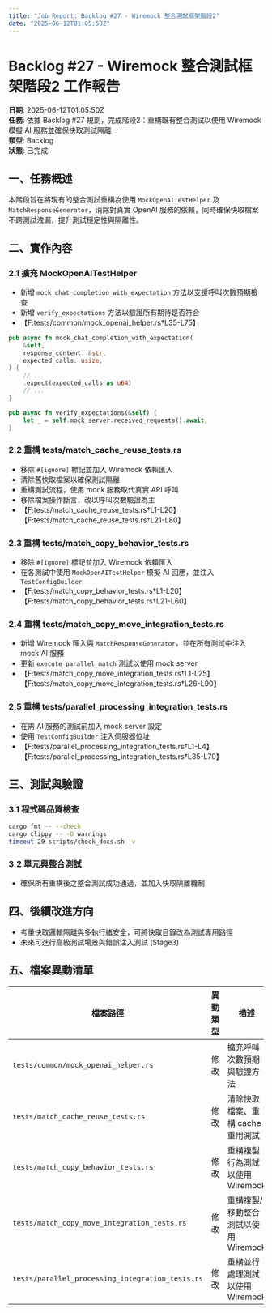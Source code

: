```yaml
---
title: "Job Report: Backlog #27 - Wiremock 整合測試框架階段2"
date: "2025-06-12T01:05:50Z"
---
```


# Backlog #27 - Wiremock 整合測試框架階段2 工作報告

**日期**: 2025-06-12T01:05:50Z  
**任務**: 依據 Backlog #27 規劃，完成階段2：重構既有整合測試以使用 Wiremock 模擬 AI 服務並確保快取測試隔離  
**類型**: Backlog  
**狀態**: 已完成

## 一、任務概述
本階段旨在將現有的整合測試重構為使用 `MockOpenAITestHelper` 及 `MatchResponseGenerator`，消除對真實 OpenAI 服務的依賴，同時確保快取檔案不跨測試洩漏，提升測試穩定性與隔離性。

## 二、實作內容

### 2.1 擴充 MockOpenAITestHelper
- 新增 `mock_chat_completion_with_expectation` 方法以支援呼叫次數預期檢查
- 新增 `verify_expectations` 方法以驗證所有期待是否符合
- 【F:tests/common/mock_openai_helper.rs†L35-L75】

```rust
pub async fn mock_chat_completion_with_expectation(
    &self,
    response_content: &str,
    expected_calls: usize,
) {
    // ...
    .expect(expected_calls as u64)
    // ...
}

pub async fn verify_expectations(&self) {
    let _ = self.mock_server.received_requests().await;
}
```

### 2.2 重構 tests/match_cache_reuse_tests.rs
- 移除 `#[ignore]` 標記並加入 Wiremock 依賴匯入
- 清除舊快取檔案以確保測試隔離
- 重構測試流程，使用 mock 服務取代真實 API 呼叫
- 移除檔案操作斷言，改以呼叫次數驗證為主
- 【F:tests/match_cache_reuse_tests.rs†L1-L20】【F:tests/match_cache_reuse_tests.rs†L21-L80】

### 2.3 重構 tests/match_copy_behavior_tests.rs
- 移除 `#[ignore]` 標記並加入 Wiremock 依賴匯入
- 在各測試中使用 `MockOpenAITestHelper` 模擬 AI 回應，並注入 `TestConfigBuilder`
- 【F:tests/match_copy_behavior_tests.rs†L1-L20】【F:tests/match_copy_behavior_tests.rs†L21-L60】

### 2.4 重構 tests/match_copy_move_integration_tests.rs
- 新增 Wiremock 匯入與 `MatchResponseGenerator`，並在所有測試中注入 mock AI 服務
- 更新 `execute_parallel_match` 測試以使用 mock server
- 【F:tests/match_copy_move_integration_tests.rs†L1-L25】【F:tests/match_copy_move_integration_tests.rs†L26-L90】

### 2.5 重構 tests/parallel_processing_integration_tests.rs
- 在需 AI 服務的測試前加入 mock server 設定
- 使用 `TestConfigBuilder` 注入伺服器位址
- 【F:tests/parallel_processing_integration_tests.rs†L1-L4】【F:tests/parallel_processing_integration_tests.rs†L35-L70】

## 三、測試與驗證

### 3.1 程式碼品質檢查
```bash
cargo fmt -- --check
cargo clippy -- -D warnings
timeout 20 scripts/check_docs.sh -v
```

### 3.2 單元與整合測試
- 確保所有重構後之整合測試成功通過，並加入快取隔離機制

## 四、後續改進方向
- 考量快取邏輯隔離與多執行緒安全，可將快取目錄改為測試專用路徑
- 未來可進行高級測試場景與錯誤注入測試 (Stage3)

## 五、檔案異動清單

| 檔案路徑                                        | 異動類型 | 描述                               |
|-----------------------------------------------|----------|------------------------------------|
| `tests/common/mock_openai_helper.rs`           | 修改     | 擴充呼叫次數預期與驗證方法           |
| `tests/match_cache_reuse_tests.rs`             | 修改     | 清除快取檔案、重構 cache 重用測試    |
| `tests/match_copy_behavior_tests.rs`           | 修改     | 重構複製行為測試以使用 Wiremock     |
| `tests/match_copy_move_integration_tests.rs`   | 修改     | 重構複製/移動整合測試以使用 Wiremock |
| `tests/parallel_processing_integration_tests.rs` | 修改   | 重構並行處理測試以使用 Wiremock     |
